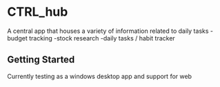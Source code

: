 # CTRL_hub
A central app that houses a variety of information related to daily tasks
-budget tracking
-stock research
-daily tasks / habit tracker

## Getting Started

Currently testing as a windows desktop app and support for web
